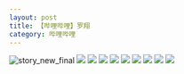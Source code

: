 ```yaml
---
layout: post
title: 【哔哩哔哩】罗翔
category: 哔哩哔哩
---
```

![story_new_final](http://s9mfxrgoy.hd-bkt.clouddn.com/img/story_new_final_0322.png)
![](http://s9mg30kuu.hd-bkt.clouddn.com/img/luo-220613-6.jpg)
![](http://s9mg30kuu.hd-bkt.clouddn.com/img/luo-220613-5.jpg)
![](http://s9mg30kuu.hd-bkt.clouddn.com/img/luo-220613-4.jpg)
![](http://s9mg30kuu.hd-bkt.clouddn.com/img/luo-220613-3.jpg)
![](http://s9mg30kuu.hd-bkt.clouddn.com/img/luo-220613-2.jpg)
![](http://s9mg30kuu.hd-bkt.clouddn.com/img/luo-220613-1.jpg)
![](http://s9mg30kuu.hd-bkt.clouddn.com/img/luo-220613-9.jpg)
![](http://s9mg30kuu.hd-bkt.clouddn.com/img/luo-220613-8.jpg)
![](http://s9mg30kuu.hd-bkt.clouddn.com/img/luo-220613-7.jpg)
  




